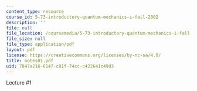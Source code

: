 ```yaml
---
content_type: resource
course_id: 5-73-introductory-quantum-mechanics-i-fall-2002
description: ''
file: null
file_location: /coursemedia/5-73-introductory-quantum-mechanics-i-fall-2002/7847a2166147c81f74ccc422641c49d3_notes01.pdf
file_size: null
file_type: application/pdf
layout: pdf
license: https://creativecommons.org/licenses/by-nc-sa/4.0/
title: notes01.pdf
uid: 7847a216-6147-c81f-74cc-c422641c49d3
---
```

Lecture #1